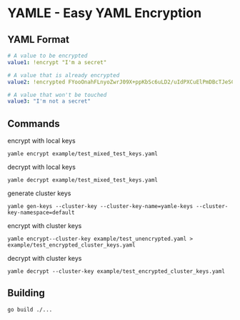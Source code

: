 # YAMLE - Easy YAML Encryption

## YAML Format
```YAML
# A value to be encrypted
value1: !encrypt "I'm a secret"

# A value that is already encrypted
value2: !encrypted FYooOnahFLnyoZwrJ09X+ppKbSc6uLD2/uIdPXCuElPmDBcTJeSCR4YcTDwcMbym79bfqkebnsh3rbw0oVjReRre8L7uuHHOEYscCXd+dpV5/ipBWcdSgxQkniHBXYSy7ilYLDB2PIC54/e/Zj5Jbkzq10shRqNoZyDW7xSIOo/5DCtdLawXdNKEChj8zFsqyv85AKHGpW6kHM45buuivxExFS6Tm0lR38CHGIVJWtTqu3ITYxT3fCqsvcPg1DMUUkR8Nus8uM18PLwsZ1bsEnr0ioOZfIufWOPj+XI6JQmusNmWOnWGmKQ14Q1dFKfRsQb62SXPA4zaJIvUxjYawQ==

# A value that won't be touched
value3: "I'm not a secret"
```

## Commands
encrypt with local keys
```
yamle encrypt example/test_mixed_test_keys.yaml
```

decrypt with local keys
```
yamle decrypt example/test_mixed_test_keys.yaml
```

generate cluster keys
```
yamle gen-keys --cluster-key --cluster-key-name=yamle-keys --cluster-key-namespace=default
```

encrypt with cluster keys
```
yamle encrypt--cluster-key example/test_unencrypted.yaml > example/test_encrypted_cluster_keys.yaml
```

decrypt with cluster keys
```
yamle decrypt --cluster-key example/test_encrypted_cluster_keys.yaml
```

## Building

```
go build ./...
```